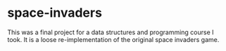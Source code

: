 # space-invaders
This was a final project for a data structures and programming course I took. It is a loose re-implementation of the original space invaders game. 
